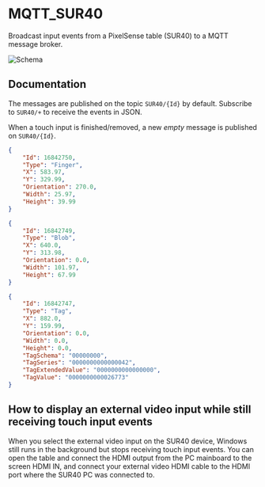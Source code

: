 # MQTT_SUR40
Broadcast input events from a PixelSense table (SUR40) to a MQTT message broker.

![Schema](https://cloud.githubusercontent.com/assets/45740/23794427/b90384e2-0598-11e7-92a9-cb9c8d329442.png)

## Documentation

The messages are published on the topic `SUR40/{Id}` by default. Subscribe to `SUR40/+` to receive the events in JSON.

When a touch input is finished/removed, a new *empty* message is published on `SUR40/{Id}`.

```json
{
    "Id": 16842750,
    "Type": "Finger",
    "X": 583.97,
    "Y": 329.99,
    "Orientation": 270.0,
    "Width": 25.97,
    "Height": 39.99
}
```

```json
{
    "Id": 16842749,
    "Type": "Blob",
    "X": 640.0,
    "Y": 313.98,
    "Orientation": 0.0,
    "Width": 101.97,
    "Height": 67.99
}
```

```json
{
    "Id": 16842747,
    "Type": "Tag",
    "X": 882.0,
    "Y": 159.99,
    "Orientation": 0.0,
    "Width": 0.0,
    "Height": 0.0,
    "TagSchema": "00000000",
    "TagSeries": "0000000000000042",
    "TagExtendedValue": "0000000000000000",
    "TagValue": "0000000000026773"
}
```

## How to display an external video input while still receiving touch input events

When you select the external video input on the SUR40 device, Windows still runs in the background but stops receiving touch input events. You can open the table and connect the HDMI output from the PC mainboard to the screen HDMI IN, and connect your external video HDMI cable to the HDMI port where the SUR40 PC was connected to.

